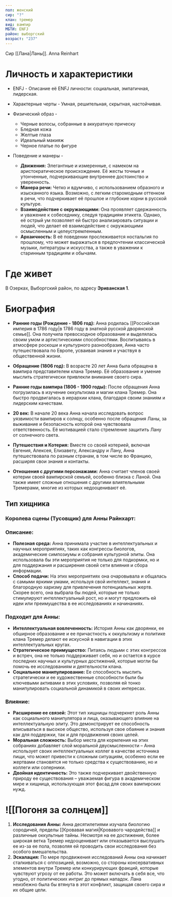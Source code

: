 ```yaml
---
пол: женский
сир: "?"
клан: тремер
вид: вампир
МБТИ: ENFJ
район: выборгский
возраст: "237"
---
```

Сир [[Лана|Ланы]]. Anna Reinhart

# Личность и характеристики

- ENFJ - Описание её ENFJ личности: социальная, эмпатичная, лидерская.
- Характерные черты - Умная, решительная, скрытная, настойчивая.
- Физический образ - 
	- Черные волосы, собранные в аккуратную прическу
	- Бледная кожа
	- Желтые глаза
	- Идеальный макияж
	- Черное платье по фигуре

- Поведение и манеры - 
	-  **Движения:** Элегантные и измеренные, с намеком на аристократическое происхождение. Её жесты точные и утонченные, подчеркивающие внутреннее достоинство и уверенность.
	- **Манера речи:** Четко и вдумчиво, с использованием образного и изысканного языка. Возможно, с легким старомодным оттенком в речи, что подчеркивает её прошлое и глубокие корни в русской культуре.
	- **Взаимодействие с окружающими:** Она проявляет сдержанность и уважение к собеседнику, следуя традициям этикета. Однако, её острый ум позволяет ей быстро анализировать ситуации и людей, что делает её взаимодействие с окружающими осмысленным и целеустремленным.
	- **Архаичность:** В её поведении прослеживается ностальгия по прошлому, что может выражаться в предпочтении классической музыки, литературы и искусства, а также в уважении к старинным традициям и обычаям.
# Где живет

В Озерках, Выборгский район, по адресу **Эриванская 1**.

# Биография

- **Ранние годы (Рождение - 1806 год):** Анна родилась [[Российская империя в 1786 году|в 1786 году в знатной русской дворянской семье]]. Она получила превосходное образование и выделялась своим умом и артистическими способностями. Воспитываясь в атмосфере роскоши и культурного разнообразия, Анна часто путешествовала по Европе, усваивая знания и участвуя в общественной жизни.

- **Обращение (1806 год):** В возрасте 20 лет Анна была обращена в вампира представителем клана Тремер. Её образование и умение мыслить стратегически привлекли внимание своего сира.

- **Ранние годы вампира (1806 - 1900 годы):** После обращения Анна погрузилась в изучение оккультизма и магии клана Тремер. Она быстро продвигалась в иерархии клана, благодаря своим знаниям и лидерским качествам.

- **20 век:** В начале 20 века Анна начала исследовать вопрос уязвимости вампиров к солнцу, особенно после обращения Ланы, за выживание и безопасность которой она чувствовала ответственность. Её мотивацией стало стремление защитить Лану от солнечного света.

- **Путешествия и Котерия:** Вместе со своей котерией, включая Евгения, Алексея, Елизавету, Александру и Лану, Анна путешествовала по разным странам, в том числе во Францию, расширяя свои знания и контакты.

- **Отношения с другими персонажами:** Анна считает членов своей котерии своей вампирской семьей, особенно близка с Ланой. Она также имеет сложные отношения с другими влиятельными Тремерами, многие из которых недооценивают её.

## Тип хищника

### Королева сцены (Тусовщик) для Анны Райнхарт:

### Описание:

- **Полезная среда:** Анна принимала участие в интеллектуальных и научных мероприятиях, таких как конгрессы биологов, академические симпозиумы и собрания культурной элиты. Она использовала бы эти мероприятия не только для подкормки, но и для поддержания и расширения своей сети влияния и сбора информации.
- **Способ подачи:** На этих мероприятиях она очаровывала и общалась с самыми яркими умами, используя свой интеллект, знания и благородную харизму для привлечения потенциальных жертв. Скорее всего, она выбрала бы людей, которые не только стимулируют интеллектуальный рост, но и могут предложить ей идеи или преимущества в ее исследованиях и начинаниях.

### Подходит для Анны:

- **Интеллектуальная вовлеченность:** История Анны как дворянки, ее обширное образование и ее причастность к оккультизму и политике клана Тремер делают ее искусной в навигации в этих интеллектуальных кругах.
- **Стратегическое преимущество:** Питаясь людьми с этих конгрессов и встреч, она не только поддерживает себя, но и остается в курсе последних научных и культурных достижений, которые могли бы помочь ее исследованиям и деятельности клана.
- **Социальное манипулирование:** Ее способность мыслить стратегически и ее художественные способности были бы ключевыми активами в этих условиях, позволяя ей тонко манипулировать социальной динамикой в своих интересах.

### Влияние:

- **Расширение ее связей:** Этот тип хищницы подчеркнет роль Анны как социального манипулятора и лица, оказывающего влияние на интеллектуальную элиту. Это демонстрирует ее способность вписываться в высокое общество, используя свое обаяние и знания как для поддержки, так и для продвижения своих целей.
- **Моральная сложность:** Выбор места для кормления на этих собраниях добавляет слой моральной двусмысленности – Анна использует своих интеллектуальных коллег в качестве источника пищи, что может привести к сложным ситуациям, особенно если ее жертвами становятся не только средства к существованию, но и коллеги или соперники.
- **Двойная идентичность:** Это также подчеркивает двойственную природу ее существования – уважаемая фигура в академическом мире и хищница, использующая этот фасад для своих вампирских нужд.

# ![[Погоня за солнцем]]

1. **Исследования Анны:** Анна десятилетиями изучала биологию сородичей, пределы [[Кровавая магия|Кровавого чародейства]] и различные оккультные тайны. Несмотря на ее достижения, более широкая ветка Тремер недооценивает или отказывается выслушать ее из-за ее пола, позволяя ей проводить свои исследования без особого вмешательства.
2. **Эскалация:** По мере продвижения исследований Анны она начинает сталкиваться с оппозицией, возможно, со стороны консервативных элементов внутри Тремер или конкурирующих фракций, которые чувствуют угрозу от ее работы. Это может включать в себя все, что угодно, от политических интриг до прямых нападок. Лана неизбежно была бы втянута в этот конфликт, защищая своего сира и их общие цели.




